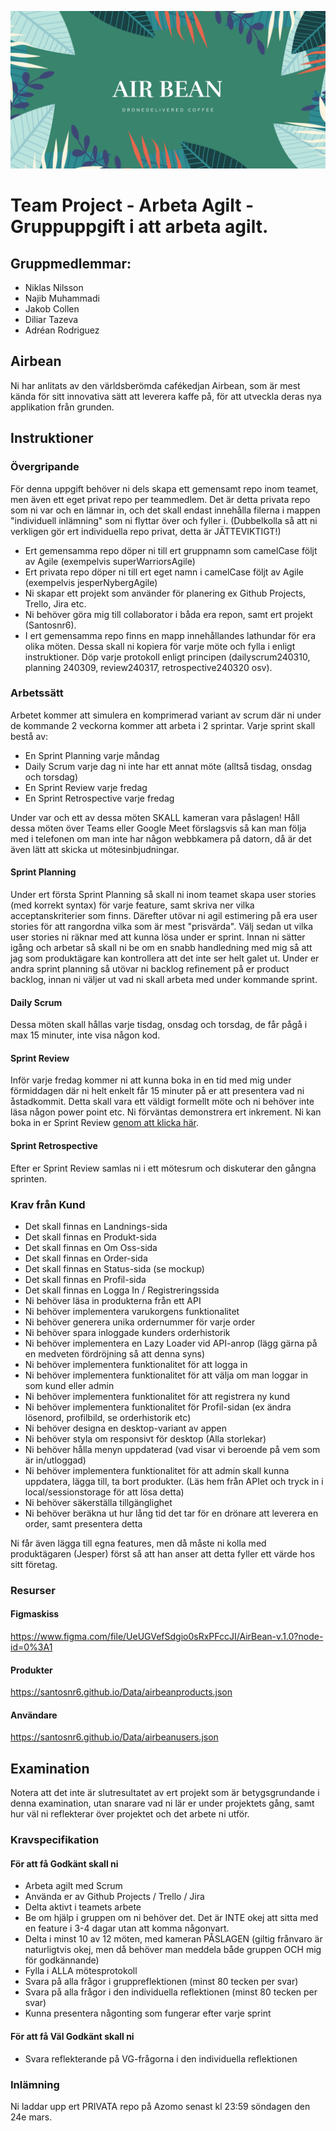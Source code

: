 ![AirBean](poster.png)

# Team Project - Arbeta Agilt - Gruppuppgift i att arbeta agilt.

## Gruppmedlemmar:
* Niklas Nilsson
* Najib Muhammadi
* Jakob Collen
* Diliar Tazeva
* Adréan Rodriguez

## Airbean
Ni har anlitats av den världsberömda cafékedjan Airbean, som är mest kända för sitt innovativa sätt att leverera kaffe på, för att utveckla deras nya applikation från grunden.

## Instruktioner

### Övergripande
För denna uppgift behöver ni dels skapa ett gemensamt repo inom teamet, men även ett eget privat repo per teammedlem. Det är detta privata repo som ni var och en lämnar in, och det skall endast innehålla filerna i mappen "individuell inlämning" som ni flyttar över och fyller i. (Dubbelkolla så att ni verkligen gör ert individuella repo privat, detta är JÄTTEVIKTIGT!)

* Ert gemensamma repo döper ni till ert gruppnamn som camelCase följt av Agile (exempelvis superWarriorsAgile)
* Ert privata repo döper ni till ert eget namn i camelCase följt av Agile (exempelvis jesperNybergAgile)
* Ni skapar ett projekt som använder för planering ex Github Projects, Trello, Jira etc.
* Ni behöver göra mig till collaborator i båda era repon, samt ert projekt (Santosnr6).
* I ert gemensamma repo finns en mapp innehållandes lathundar för era olika möten. Dessa skall ni kopiera för varje möte och fylla i enligt instruktioner. Döp varje protokoll enligt principen (dailyscrum240310, planning 240309, review240317, retrospective240320 osv).

### Arbetssätt
Arbetet kommer att simulera en komprimerad variant av scrum där ni under de kommande 2 veckorna kommer att arbeta i 2 sprintar. 
Varje sprint skall bestå av:
* En Sprint Planning varje måndag
* Daily Scrum varje dag ni inte har ett annat möte (alltså tisdag, onsdag och torsdag)
* En Sprint Review varje fredag
* En Sprint Retrospective varje fredag

Under var och ett av dessa möten SKALL kameran vara påslagen! Håll dessa möten över Teams eller Google Meet förslagsvis så kan man följa med i telefonen om man inte har någon webbkamera på datorn, då är det även lätt att skicka ut mötesinbjudningar. 

#### Sprint Planning
Under ert första Sprint Planning så skall ni inom teamet skapa user stories (med korrekt syntax) för varje feature, samt skriva ner vilka acceptanskriterier som finns. Därefter utövar ni agil estimering på era user stories för att rangordna vilka som är mest "prisvärda". Välj sedan ut vilka user stories ni räknar med att kunna lösa under er sprint. Innan ni sätter igång och arbetar så skall ni be om en snabb handledning med mig så att jag som produktägare kan kontrollera att det inte ser helt galet ut. Under er andra sprint planning så utövar ni backlog refinement på er product backlog, innan ni väljer ut vad ni skall arbeta med under kommande sprint.

#### Daily Scrum
Dessa möten skall hållas varje tisdag, onsdag och torsdag, de får pågå i max 15 minuter, inte visa någon kod.

#### Sprint Review
Inför varje fredag kommer ni att kunna boka in en tid med mig under förmiddagen där ni helt enkelt får 15 minuter på er att presentera vad ni åstadkommit. Detta skall vara ett väldigt formellt möte och ni behöver inte läsa någon power point etc. Ni förväntas demonstrera ert inkrement. Ni kan boka in er Sprint Review [genom att klicka här](https://docs.google.com/document/d/1H_Pjm0BVmw7EPng_f3PCmG-zmxDvCf9rSttRFnD-cYY/edit?usp=sharing).

#### Sprint Retrospective
Efter er Sprint Review samlas ni i ett mötesrum och diskuterar den gångna sprinten.

### Krav från Kund
* Det skall finnas en Landnings-sida
* Det skall finnas en Produkt-sida
* Det skall finnas en Om Oss-sida
* Det skall finnas en Order-sida
* Det skall finnas en Status-sida (se mockup)
* Det skall finnas en Profil-sida
* Det skall finnas en Logga In / Registreringssida
* Ni behöver läsa in produkterna från ett API
* Ni behöver implementera varukorgens funktionalitet
* Ni behöver generera unika ordernummer för varje order
* Ni behöver spara inloggade kunders orderhistorik
* Ni behöver implementera en Lazy Loader vid API-anrop (lägg gärna på en medveten fördröjning så att denna syns) 
* Ni behöver implementera funktionalitet för att logga in
* Ni behöver implementera funktionalitet för att välja om man loggar in som kund eller admin
* Ni behöver implementera funktionalitet för att registrera ny kund
* Ni behöver implementera funktionalitet för Profil-sidan (ex ändra lösenord, profilbild, se orderhistorik etc)
* Ni behöver designa en desktop-variant av appen
* Ni behöver styla om responsivt för desktop (Alla storlekar)
* Ni behöver hålla menyn uppdaterad (vad visar vi beroende på vem som är in/utloggad)
* Ni behöver implementera funktionalitet för att admin skall kunna uppdatera, lägga till, ta bort produkter. (Läs hem från APIet och tryck in i local/sessionstorage för att lösa detta)
* Ni behöver säkerställa tillgänglighet
* Ni behöver beräkna ut hur lång tid det tar för en drönare att leverera en order, samt presentera detta

Ni får även lägga till egna features, men då måste ni kolla med produktägaren (Jesper) först så att han anser att detta fyller ett värde hos sitt företag.

### Resurser

#### Figmaskiss

https://www.figma.com/file/UeUGVefSdgio0sRxPFccJI/AirBean-v.1.0?node-id=0%3A1

#### Produkter

https://santosnr6.github.io/Data/airbeanproducts.json

#### Användare

https://santosnr6.github.io/Data/airbeanusers.json

## Examination
Notera att det inte är slutresultatet av ert projekt som är betygsgrundande i denna examination, utan snarare vad ni lär er under projektets gång, samt hur väl ni reflekterar över projektet och det arbete ni utför.

### Kravspecifikation

#### För att få Godkänt skall ni
* Arbeta agilt med Scrum
* Använda er av Github Projects / Trello / Jira
* Delta aktivt i teamets arbete
* Be om hjälp i gruppen om ni behöver det. Det är INTE okej att sitta med en feature i 3-4 dagar utan att komma någonvart.
* Delta i minst 10 av 12 möten, med kameran PÅSLAGEN (giltig frånvaro är naturligtvis okej, men då behöver man meddela både gruppen OCH mig för godkännande)
* Fylla i ALLA mötesprotokoll
* Svara på alla frågor i gruppreflektionen (minst 80 tecken per svar)
* Svara på alla frågor i den individuella reflektionen (minst 80 tecken per svar)
* Kunna presentera någonting som fungerar efter varje sprint

#### För att få Väl Godkänt skall ni
* Svara reflekterande på VG-frågorna i den individuella reflektionen

### Inlämning
Ni laddar upp ert PRIVATA repo på Azomo senast kl 23:59 söndagen den 24e mars.
